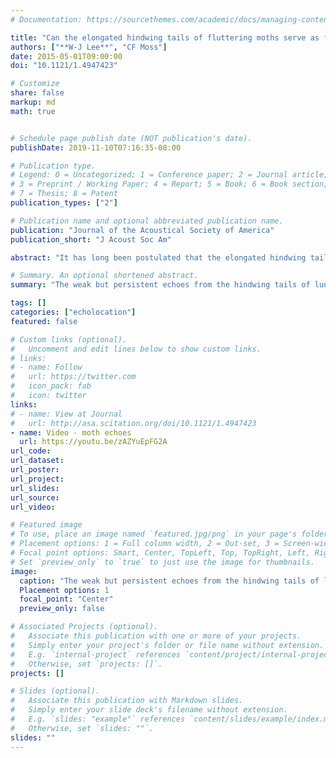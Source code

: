 ```yaml
---
# Documentation: https://sourcethemes.com/academic/docs/managing-content/

title: "Can the elongated hindwing tails of fluttering moths serve as false sonar targets to divert bat attacks?"
authors: ["**W-J Lee**", "CF Moss"]
date: 2015-05-01T09:00:00
doi: "10.1121/1.4947423"

# Customize
share: false
markup: md
math: true


# Schedule page publish date (NOT publication's date).
publishDate: 2019-11-10T07:16:35-08:00

# Publication type.
# Legend: 0 = Uncategorized; 1 = Conference paper; 2 = Journal article;
# 3 = Preprint / Working Paper; 4 = Report; 5 = Book; 6 = Book section;
# 7 = Thesis; 8 = Patent
publication_types: ["2"]

# Publication name and optional abbreviated publication name.
publication: "Journal of the Acoustical Society of America"
publication_short: "J Acoust Soc Am"

abstract: "It has long been postulated that the elongated hindwing tails of many saturniid moths have evolved to create false sonar targets to divert the attack of echolocation-guided bat predators. However, rigorous echo-acoustic evidence to support this hypothesis has been lacking. In this study, fluttering luna moths (*Actias luna*), a species with elongated hindwing tails, were ensonified with frequency modulated chirp signals from all angles of orientation and across the wingbeat cycle. High-speed stereo videography was combined with pulse compression sonar processing to characterize the echo information available to foraging bats. Contrary to previous suggestions, the results show that the tail echoes are weak and do not dominate the sonar returns, compared to the large, planar wings and the moth body. However, the distinctive twisted morphology of the tails create persistent echoes across all angles of orientation, which may induce erroneous sonar target localization and disrupt accurate tracking by echolocating bats. These findings thus suggest a refinement of the false target hypothesis to emphasize sonar localization errors induced by the twisted tails, and highlight the importance of physics-based approaches to study the sensory information involved in the evolutionary arms race between moths and their bat predators."

# Summary. An optional shortened abstract.
summary: "The weak but persistent echoes from the hindwing tails of luna moths may help them confuse the sonar-guided bat predators, even though the tail echoes themselves are not strong enough to completely distract the bats' attention."

tags: []
categories: ["echolocation"]
featured: false

# Custom links (optional).
#   Uncomment and edit lines below to show custom links.
# links:
# - name: Follow
#   url: https://twitter.com
#   icon_pack: fab
#   icon: twitter
links:
# - name: View at Journal
#   url: http://asa.scitation.org/doi/10.1121/1.4947423
- name: Video - moth echoes
  url: https://youtu.be/zAZYuEpFG2A
url_code:
url_dataset:
url_poster:
url_project:
url_slides:
url_source:
url_video:

# Featured image
# To use, place an image named `featured.jpg/png` in your page's folder.
# Placement options: 1 = Full column width, 2 = Out-set, 3 = Screen-width
# Focal point options: Smart, Center, TopLeft, Top, TopRight, Left, Right, BottomLeft, Bottom, BottomRight
# Set `preview_only` to `true` to just use the image for thumbnails.
image:
  caption: "The weak but persistent echoes from the hindwing tails of luna moths may help them confuse the sonar-guided bat predators, even though the tail echoes themselves are not strong enough to completely distract the bats' attention. (Photo by Wu-Jung Lee)"
  Placement options: 1
  focal_point: "Center"
  preview_only: false

# Associated Projects (optional).
#   Associate this publication with one or more of your projects.
#   Simply enter your project's folder or file name without extension.
#   E.g. `internal-project` references `content/project/internal-project/index.md`.
#   Otherwise, set `projects: []`.
projects: []

# Slides (optional).
#   Associate this publication with Markdown slides.
#   Simply enter your slide deck's filename without extension.
#   E.g. `slides: "example"` references `content/slides/example/index.md`.
#   Otherwise, set `slides: ""`.
slides: ""
---
```

